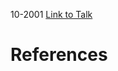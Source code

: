 

10-2001
[Link to Talk](https://www.churchofjesuschrist.org/study/general-conference/2001/10/sunday-afternoon-session?lang=eng)



# References
